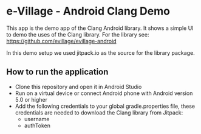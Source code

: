 # e-Village - Android Clang Demo
This app is the demo app of the Clang Android library. It shows a simple UI to demo the uses of the Clang library. For the library see: https://github.com/evillage/evillage-android

In this demo setup we used jitpack.io as the source for the library package.

## How to run the application
* Clone this repository and open it in Android Studio
* Run on a virtual device or connect Android phone with Android version 5.0 or higher
* Add the following credentials to your global gradle.properties file, these credentials are needed to download the Clang library from Jitpack:
    * username
    * authToken
